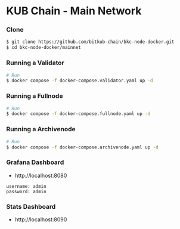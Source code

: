 # KUB Chain - Main Network


### Clone
```bash
$ git clone https://github.com/bitkub-chain/bkc-node-docker.git
$ cd bkc-node-docker/mainnet
```

### Running a Validator
```bash
# Run 
$ docker compose -f docker-compose.validator.yaml up -d
```


### Running a Fullnode
```bash
# Run 
$ docker compose -f docker-compose.fullnode.yaml up -d
```

### Running a Archivenode
```bash
# Run 
$ docker compose -f docker-compose.archivenode.yaml up -d
```

### Grafana Dashboard
- http://localhost:8080
```
username: admin
password: admin
```

### Stats Dashboard
- http://localhost:8090